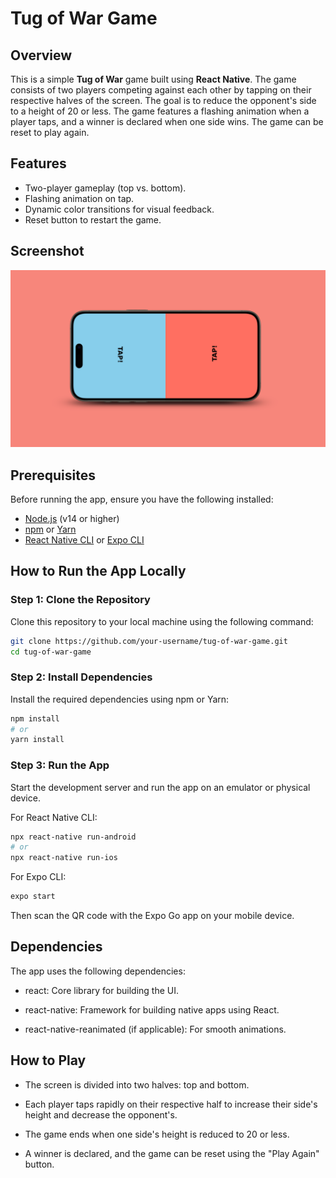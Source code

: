 # Tug of War Game

## Overview
This is a simple **Tug of War** game built using **React Native**. The game consists of two players competing against each other by tapping on their respective halves of the screen. The goal is to reduce the opponent's side to a height of 20 or less. The game features a flashing animation when a player taps, and a winner is declared when one side wins. The game can be reset to play again.

## Features
- Two-player gameplay (top vs. bottom).
- Flashing animation on tap.
- Dynamic color transitions for visual feedback.
- Reset button to restart the game.

## Screenshot

![screenshot](/assets/tug-of-war.png)

## Prerequisites
Before running the app, ensure you have the following installed:
- [Node.js](https://nodejs.org/) (v14 or higher)
- [npm](https://www.npmjs.com/) or [Yarn](https://yarnpkg.com/)
- [React Native CLI](https://reactnative.dev/docs/environment-setup) or [Expo CLI](https://docs.expo.dev/get-started/installation/)


## How to Run the App Locally

### Step 1: Clone the Repository
Clone this repository to your local machine using the following command:
```bash
git clone https://github.com/your-username/tug-of-war-game.git
cd tug-of-war-game
```

### Step 2: Install Dependencies
Install the required dependencies using npm or Yarn:

```bash
npm install
# or
yarn install
```

### Step 3: Run the App
Start the development server and run the app on an emulator or physical device.

For React Native CLI:

```bash
npx react-native run-android
# or
npx react-native run-ios
```
For Expo CLI:
```bash
expo start
```
Then scan the QR code with the Expo Go app on your mobile device.

## Dependencies
The app uses the following dependencies:

- react: Core library for building the UI.

- react-native: Framework for building native apps using React.

- react-native-reanimated (if applicable): For smooth animations.

## How to Play
- The screen is divided into two halves: top and bottom.

- Each player taps rapidly on their respective half to increase their side's height and decrease the opponent's.

- The game ends when one side's height is reduced to 20 or less.

- A winner is declared, and the game can be reset using the "Play Again" button.